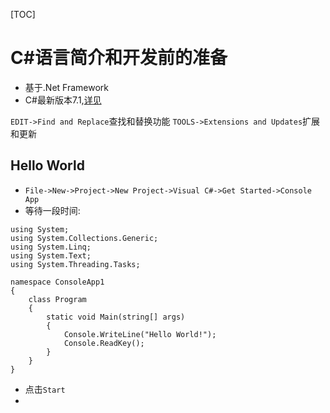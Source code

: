 [TOC]

# C#语言简介和开发前的准备
- 基于.Net Framework
- C#最新版本7.1,[详见](https://blog.csdn.net/meplusplus/article/details/76762203)  

`EDIT->Find and Replace`查找和替换功能
`TOOLS->Extensions and Updates`扩展和更新

## Hello World  
- `File->New->Project->New Project->Visual C#->Get Started->Console App`
- 等待一段时间:  
```
using System;
using System.Collections.Generic;
using System.Linq;
using System.Text;
using System.Threading.Tasks;

namespace ConsoleApp1
{
    class Program
    {
        static void Main(string[] args)
        {
            Console.WriteLine("Hello World!");
            Console.ReadKey();
        }
    }
}
```
- 点击`Start`
- 